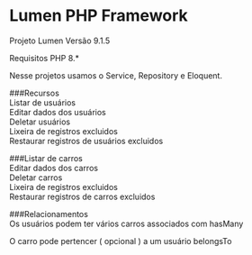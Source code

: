 # Lumen PHP Framework

Projeto Lumen Versão 9.1.5  

Requisitos PHP 8.*  

Nesse projetos usamos o Service, Repository e Eloquent.  

###Recursos  
Listar de usuários  
Editar dados dos usuários  
Deletar usuários  
Lixeira de registros excluidos  
Restaurar registros de usuários excluidos  

###Listar de carros  
Editar dados dos carros  
Deletar carros  
Lixeira de registros excluidos    
Restaurar registros de carros excluidos  

###Relacionamentos  
Os usuários podem ter vários carros associados com hasMany  

O carro pode pertencer ( opcional ) a um usuário belongsTo  
